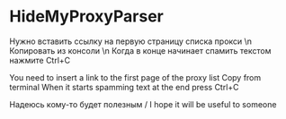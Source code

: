 # HideMyProxyParser

Нужно вставить ссылку на первую страницу списка прокси \n
Копировать из консоли \n
Когда в конце начинает спамить текстом нажмите Ctrl+C

You need to insert a link to the first page of the proxy list 
Copy from terminal
When it starts spamming text at the end press Ctrl+C

Надеюсь кому-то будет полезным / I hope it will be useful to someone
